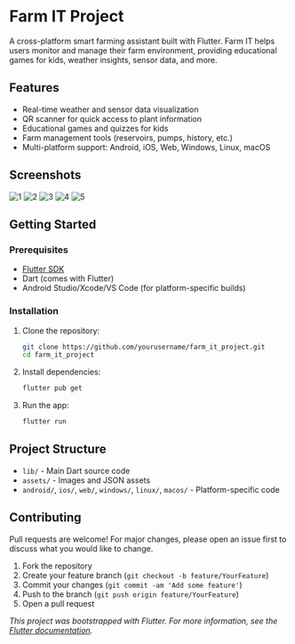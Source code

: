 # Farm IT Project

A cross-platform smart farming assistant built with Flutter. Farm IT helps users monitor and manage their farm environment, providing educational games for kids, weather insights, sensor data, and more.

## Features
- Real-time weather and sensor data visualization
- QR scanner for quick access to plant information
- Educational games and quizzes for kids
- Farm management tools (reservoirs, pumps, history, etc.)
- Multi-platform support: Android, iOS, Web, Windows, Linux, macOS

## Screenshots

![1](https://github.com/user-attachments/assets/2680e1d3-5b6f-4685-a2b5-c43efcd43528)
![2](https://github.com/user-attachments/assets/38abdd6a-8115-4590-af0b-df616a5421f6)
![3](https://github.com/user-attachments/assets/37f137e1-2935-49ff-9a2f-d26b1bdfc56a)
![4](https://github.com/user-attachments/assets/f334e595-a06c-4d45-a4a7-d3503de8012a)
![5](https://github.com/user-attachments/assets/64c9f080-3dae-4782-bce9-71b447d664b9)
## Getting Started

### Prerequisites
- [Flutter SDK](https://flutter.dev/docs/get-started/install)
- Dart (comes with Flutter)
- Android Studio/Xcode/VS Code (for platform-specific builds)

### Installation
1. Clone the repository:
   ```sh
   git clone https://github.com/yourusername/farm_it_project.git
   cd farm_it_project
   ```
2. Install dependencies:
   ```sh
   flutter pub get
   ```
3. Run the app:
   ```sh
   flutter run
   ```

## Project Structure
- `lib/` - Main Dart source code
- `assets/` - Images and JSON assets
- `android/`, `ios/`, `web/`, `windows/`, `linux/`, `macos/` - Platform-specific code

## Contributing
Pull requests are welcome! For major changes, please open an issue first to discuss what you would like to change.

1. Fork the repository
2. Create your feature branch (`git checkout -b feature/YourFeature`)
3. Commit your changes (`git commit -am 'Add some feature'`)
4. Push to the branch (`git push origin feature/YourFeature`)
5. Open a pull request


*This project was bootstrapped with Flutter. For more information, see the [Flutter documentation](https://docs.flutter.dev/).*
